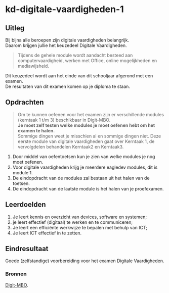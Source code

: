 # kd-digitale-vaardigheden-1

## Uitleg
Bij bijna alle beroepen zijn digitale vaardigheden belangrijk.  
Daarom krijgen jullie het keuzedeel Digitale Vaardigheden. 

>Tijdens de gehele module wordt aandacht besteed aan computervaardigheid, werken met Office, online mogelijkheden en mediawijsheid. 

Dit keuzedeel wordt aan het einde van dit schooljaar afgerond met een examen.  
De resultaten van dit examen komen op je diploma te staan. 

## Opdrachten
> Om te kunnen oefenen voor het examen zijn er verschillende modules (kerntaak 1 t/m 3) beschikbaar in Digit-MBO.  
> **Je moet zelf testen welke modules je moet oefenen hebt om het examen te halen.**  
> Sommige dingen weet je misschien al en sommige dingen niet.
> Deze eerste module van digitale vaardigheden gaat over Kerntaak 1, de vervolgdelen behandelen Kerntaak2 en Kerntaak3.

1. Door middel van oefentoetsen kun je zien van welke modules je nog moet oefenen.
2. Voor digitale vaardigheden krijg je meerdere eagledev modules, dit is module 1.  
3. De eindopdracht van de modules zal bestaan uit het halen van de toetsen.  
4. De eindopdracht van de laatste module is het halen van je proefexamen.

## Leerdoelden
1. Je leert kennis en overzicht van devices, software en systemen;
2. je leert effectief (digitaal) te werken en te communiceren;
3. Je leert een efficiënte werkwijze te bepalen met behulp van ICT;
4. Je leert ICT effectief in te zetten.

## Eindresultaat
Goede (zelfstandige) voorbereiding voor het examen Digitale Vaardigheden.

### Bronnen
[Digit-MBO](https://digit-mbo.nl/).